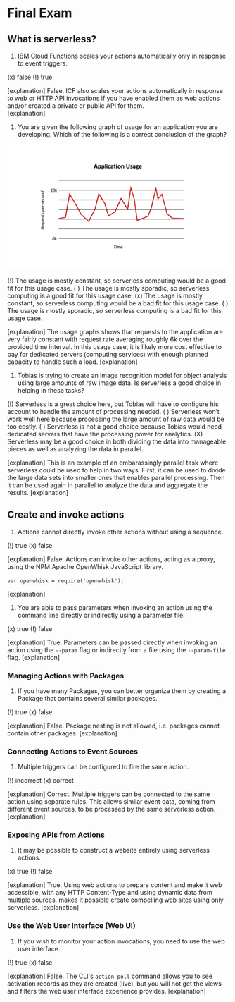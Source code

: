 <!--
#
# Licensed to the Apache Software Foundation (ASF) under one or more
# contributor license agreements.  See the NOTICE file distributed with
# this work for additional information regarding copyright ownership.
# The ASF licenses this file to You under the Apache License, Version 2.0
# (the "License"); you may not use this file except in compliance with
# the License.  You may obtain a copy of the License at
#
#     http://www.apache.org/licenses/LICENSE-2.0
#
# Unless required by applicable law or agreed to in writing, software
# distributed under the License is distributed on an "AS IS" BASIS,
# WITHOUT WARRANTIES OR CONDITIONS OF ANY KIND, either express or implied.
# See the License for the specific language governing permissions and
# limitations under the License.
#
-->

# Final Exam

## What is serverless?

1. IBM Cloud Functions scales your actions automatically only in response to event triggers.

(x) false
(!) true

[explanation]
False.  ICF also scales your actions automatically in response to web or HTTP API invocations if you have enabled them as web actions and/or created a private or public API for them.  
[explanation]

1. You are given the following graph of usage for an application you are developing. Which of the following is a correct conclusion of the graph?

![Application Usage Graph](ex0-what-is-serverless/images/101-ex0-review-question-request-graph-2.png)

(!) The usage is mostly constant, so serverless computing would be a good fit for this usage case.
( ) The usage is mostly sporadic, so serverless computing is a good fit for this usage case.
(x) The usage is mostly constant, so serverless computing would be a bad fit for this usage case.
( ) The usage is mostly sporadic, so serverless computing is a bad fit for this usage case.

[explanation]
The usage graphs shows that requests to the application are very fairly constant with request rate averaging roughly 6k over the provided time interval. In this usage case, it is likely more cost effective to pay for dedicated servers (computing services) with enough planned capacity to handle such a load.
[explanation]

1. Tobias is trying to create an image recognition model for object analysis using large amounts of raw image data.  Is serverless a good choice in helping in these tasks?

(!) Serverless is a great choice here, but Tobias will have to configure his account to handle the amount of processing needed.
( ) Serverless won’t work well here because processing the large amount of raw data would be too costly.
( ) Serverless is not a good choice because Tobias would need dedicated servers that have the processing power for analytics.
(X) Serverless may be a good choice in both dividing the data into manageable pieces as well as analyzing the data in parallel.

[explanation]
This is an example of an embarassingly parallel task where serverless could be used to help in two ways. First, it can be used to divide the large data sets into smaller ones that enables parallel processing. Then it can be used again in parallel to analyze the data and aggregate the results.
[explanation]

## Create and invoke actions

1. Actions cannot directly invoke other actions without using a sequence.

(!) true
(x) false

[explanation]
False. Actions can invoke other actions, acting as a proxy, using the NPM Apache OpenWhisk JavaScript library.
<p><code>var openwhisk = require('openwhisk');</code></p>
[explanation]

1. You are able to pass parameters when invoking an action using the command line directly or indirectly using a parameter file.

(x) true
(!) false

[explanation]
True. Parameters can be passed directly when invoking an action using the <code>--param</code> flag or indirectly from a file using the  <code>--param-file</code> flag.
[explanation]

### Managing Actions with Packages

1. If you have many Packages, you can better organize them by creating a Package that contains several similar packages.

(!) true
(x) false

[explanation]
False. Package nesting is not allowed, i.e. packages cannot contain other packages.
[explanation]

### Connecting Actions to Event Sources

1. Multiple triggers can be configured to fire the same action.

(!) incorrect
(x) correct

[explanation]
Correct. Multiple triggers can be connected to the same action using separate rules.  This allows similar event data, coming from different event sources, to be processed by the same serverless action.
[explanation]

### Exposing APIs from Actions

1. It may be possible to construct a website entirely using serverless actions.

(x) true
(!) false

[explanation]
True. Using web actions to prepare content and make it web accessible, with any HTTP Content-Type and using dynamic data from multiple sources, makes it possible create compelling web sites using only serverless.
[explanation]

### Use the Web User Interface (Web UI)

1. If you wish to monitor your action invocations, you need to use the web user interface.

(!) true 
(x) false

[explanation]
False. The CLI's `action poll` command allows you to see activation records as they are created (live), but you will not get the views and filters the web user interface experience provides.
[explanation]
